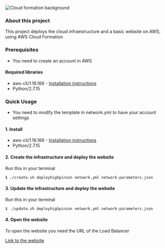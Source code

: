 ![Cloud formation background](https://d1.awsstatic.com/photoheaders/Photo-Header_CloudFormation.901670122179f23c00953e3c71de055cbd5308ad.png)

### About this project

This project deploys the cloud infraestructure and a basic website on AWS, using AWS Cloud Formation

### Prerequisites

- You need to create an account in AWS

#### Required libraries
- aws-cli/1.16.166 - [Installation instructions](https://docs.aws.amazon.com/cli/latest/userguide/cli-chap-install.html)
- Python/2.7.15

### Quick Usage

- You need to modify the template in network.yml to have your account settings

#### 1. Install

- aws-cli/1.16.166 - [Installation instructions](https://docs.aws.amazon.com/cli/latest/userguide/cli-chap-install.html)
- Python/2.7.15

#### 2. Create the infrastructure and deploy the website

Run this in your terminal 

```
$ ./create.sh deployhighpinzon network.yml network-parameters.json
```

#### 3. Update the infrastructure and deploy the website

Run this in your terminal

```
$ ./update.sh deployhighpinzon network.yml network-parameters.json
```

#### 4. Open the website

To open the website you need the URL of the Load Balancer

[Link to the website](http://elasticloadbalancer-2059187917.us-east-2.elb.amazonaws.com/)